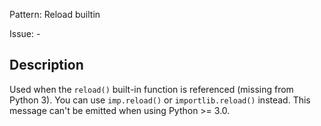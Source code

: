 Pattern: Reload builtin

Issue: -

## Description

Used when the `reload()` built-in function is referenced (missing from Python 3). You can use `imp.reload()` or `importlib.reload()` instead. This message can't be emitted when using Python >= 3.0.
